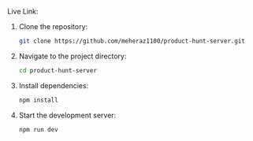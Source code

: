 Live Link: 

1. Clone the repository:
   ```bash
   git clone https://github.com/meheraz1100/product-hunt-server.git
2. Navigate to the project directory:
   ```bash
   cd product-hunt-server
3. Install dependencies:
   ```bash
   npm install
4. Start the development server:
   ```bash
   npm run dev